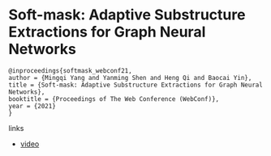 # Soft-mask: Adaptive Substructure Extractions for Graph Neural Networks

```
@inproceedings{softmask_webconf21,
author = {Mingqi Yang and Yanming Shen and Heng Qi and Baocai Yin},
title = {Soft-mask: Adaptive Substructure Extractions for Graph Neural Networks},
booktitle = {Proceedings of The Web Conference (WebConf)},
year = {2021}
}
```

links
- [video](https://www.youtube.com/watch?v=teCA0eb-GbE)